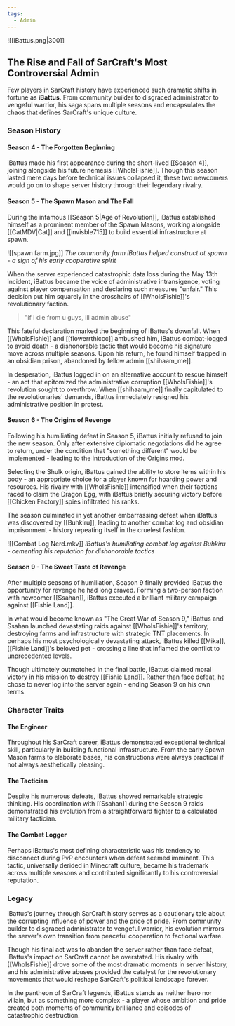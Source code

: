 ```yaml
---
tags:
  - Admin
---
```

![[iBattus.png|300]]   
## The Rise and Fall of SarCraft's Most Controversial Admin

Few players in SarCraft history have experienced such dramatic shifts in fortune as **iBattus**. From community builder to disgraced administrator to vengeful warrior, his saga spans multiple seasons and encapsulates the chaos that defines SarCraft's unique culture.

### Season History

#### Season 4 - The Forgotten Beginning

iBattus made his first appearance during the short-lived [[Season 4]], joining alongside his future nemesis [[WhoIsFishie]]. Though this season lasted mere days before technical issues collapsed it, these two newcomers would go on to shape server history through their legendary rivalry.

#### Season 5 - The Spawn Mason and The Fall

During the infamous [[Season 5|Age of Revolution]], iBattus established himself as a prominent member of the Spawn Masons, working alongside [[CatMDV|Cat]] and [[invisble715]] to build essential infrastructure at spawn.

![[spawn farm.jpg]] _The community farm iBattus helped construct at spawn - a sign of his early cooperative spirit_

When the server experienced catastrophic data loss during the May 13th incident, iBattus became the voice of administrative intransigence, voting against player compensation and declaring such measures "unfair." This decision put him squarely in the crosshairs of [[WhoIsFishie]]'s revolutionary faction.

> "if i die from u guys, ill admin abuse"

This fateful declaration marked the beginning of iBattus's downfall. When [[WhoIsFishie]] and [[flowerrthiccc]] ambushed him, iBattus combat-logged to avoid death - a dishonorable tactic that would become his signature move across multiple seasons. Upon his return, he found himself trapped in an obsidian prison, abandoned by fellow admin [[shihaam_me]].

In desperation, iBattus logged in on an alternative account to rescue himself - an act that epitomized the administrative corruption [[WhoIsFishie]]'s revolution sought to overthrow. When [[shihaam_me]] finally capitulated to the revolutionaries' demands, iBattus immediately resigned his administrative position in protest.

#### Season 6 - The Origins of Revenge

Following his humiliating defeat in Season 5, iBattus initially refused to join the new season. Only after extensive diplomatic negotiations did he agree to return, under the condition that "something different" would be implemented - leading to the introduction of the Origins mod.

Selecting the Shulk origin, iBattus gained the ability to store items within his body - an appropriate choice for a player known for hoarding power and resources. His rivalry with [[WhoIsFishie]] intensified when their factions raced to claim the Dragon Egg, with iBattus briefly securing victory before [[Chicken Factory]] spies infiltrated his ranks.

The season culminated in yet another embarrassing defeat when iBattus was discovered by [[Buhkiru]], leading to another combat log and obsidian imprisonment - history repeating itself in the cruelest fashion.

![[Combat Log Nerd.mkv]] _iBattus's humiliating combat log against Buhkiru - cementing his reputation for dishonorable tactics_

#### Season 9 - The Sweet Taste of Revenge

After multiple seasons of humiliation, Season 9 finally provided iBattus the opportunity for revenge he had long craved. Forming a two-person faction with newcomer [[Ssahan]], iBattus executed a brilliant military campaign against [[Fishie Land]].

In what would become known as "The Great War of Season 9," iBattus and Ssahan launched devastating raids against [[WhoIsFishie]]'s territory, destroying farms and infrastructure with strategic TNT placements. In perhaps his most psychologically devastating attack, iBattus killed [[Mika]], [[Fishie Land]]'s beloved pet - crossing a line that inflamed the conflict to unprecedented levels.

Though ultimately outmatched in the final battle, iBattus claimed moral victory in his mission to destroy [[Fishie Land]]. Rather than face defeat, he chose to never log into the server again - ending Season 9 on his own terms.

### Character Traits

#### The Engineer

Throughout his SarCraft career, iBattus demonstrated exceptional technical skill, particularly in building functional infrastructure. From the early Spawn Mason farms to elaborate bases, his constructions were always practical if not always aesthetically pleasing.

#### The Tactician

Despite his numerous defeats, iBattus showed remarkable strategic thinking. His coordination with [[Ssahan]] during the Season 9 raids demonstrated his evolution from a straightforward fighter to a calculated military tactician.

#### The Combat Logger

Perhaps iBattus's most defining characteristic was his tendency to disconnect during PvP encounters when defeat seemed imminent. This tactic, universally derided in Minecraft culture, became his trademark across multiple seasons and contributed significantly to his controversial reputation.

### Legacy

iBattus's journey through SarCraft history serves as a cautionary tale about the corrupting influence of power and the price of pride. From community builder to disgraced administrator to vengeful warrior, his evolution mirrors the server's own transition from peaceful cooperation to factional warfare.

Though his final act was to abandon the server rather than face defeat, iBattus's impact on SarCraft cannot be overstated. His rivalry with [[WhoIsFishie]] drove some of the most dramatic moments in server history, and his administrative abuses provided the catalyst for the revolutionary movements that would reshape SarCraft's political landscape forever.

In the pantheon of SarCraft legends, iBattus stands as neither hero nor villain, but as something more complex - a player whose ambition and pride created both moments of community brilliance and episodes of catastrophic destruction.